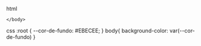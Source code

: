 html
<!DOCTYPE html>
<html>
    <head>
        <meta charset=”UTF 8”>
        <meta name=”viewport” content="width=device-width, initial-scale=1.0">
        <title>AluraBooks</title>
    </head>
    <body>
        
    </body>
</html>

css
:root {
    --cor-de-fundo: #EBECEE;
}
body{
    background-color: var(--cor-de-fundo)
}
